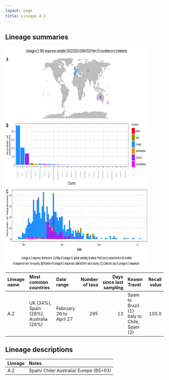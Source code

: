 ```yaml
---
layout: page
title: Lineage A.2
---
```




<h2> Lineage summaries</h2>

<img src="../assets/images/A.2.svg" alt="A.2 lineage summary figure" width="90%" height="700px" />


| Lineage name | Most common countries | Date range | Number of taxa |  Days since last sampling | Known Travel | Recall value |
|:-----|:-----|:-------|-------:|-------:|:---------|--------:|
| A.2 | UK (34%), Spain (28%), Australia (28%) | February 26 to April 27 | 295 | 13 | Spain to Brazil (1)<br/> Italy to Chile, Spain (2)<br/> | 100.0 |

<h2>Lineage descriptions</h2>

| Lineage | Notes |
|:-----|:-----|
| A.2 | Spain/ Chile/ Australia/ Europe (BS=93) |

